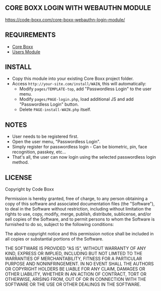 ## CORE BOXX LOGIN WITH WEBAUTHN MODULE
https://code-boxx.com/core-boxx-webauthn-login-module/

## REQUIREMENTS
* [Core Boxx](https://github.com/code-boxx/Core-Boxx-PHP-Framework/tree/main/core)
* [Users Module](https://github.com/code-boxx/Core-Boxx-PHP-Framework/tree/main/users)

## INSTALL
* Copy this module into your existing Core Boxx project folder.
* Access `http://your-site.com/install/WAIN`, this will automatically:
  - Modify `pages/TEMPLATE-top`, add "Passwordless Login" to the user menu.
  - Modify `pages/PAGE-login.php`, load additional JS and add "Passwordless Login" button.
  - Delete `PAGE-install-WAIN.php` itself.

## NOTES
* User needs to be registered first.
* Open the user menu, "Passwordless Login".
* Simply register for passwordless login - Can be biometric, pin, face recognition, passkey, etc...
* That's all, the user can now login using the selected passwordless login method.

## LICENSE
Copyright by Code Boxx

Permission is hereby granted, free of charge, to any person obtaining a copy
of this software and associated documentation files (the "Software"), to deal
in the Software without restriction, including without limitation the rights
to use, copy, modify, merge, publish, distribute, sublicense, and/or sell
copies of the Software, and to permit persons to whom the Software is
furnished to do so, subject to the following conditions:

The above copyright notice and this permission notice shall be included in all
copies or substantial portions of the Software.

THE SOFTWARE IS PROVIDED "AS IS", WITHOUT WARRANTY OF ANY KIND, EXPRESS OR
IMPLIED, INCLUDING BUT NOT LIMITED TO THE WARRANTIES OF MERCHANTABILITY,
FITNESS FOR A PARTICULAR PURPOSE AND NONINFRINGEMENT. IN NO EVENT SHALL THE
AUTHORS OR COPYRIGHT HOLDERS BE LIABLE FOR ANY CLAIM, DAMAGES OR OTHER
LIABILITY, WHETHER IN AN ACTION OF CONTRACT, TORT OR OTHERWISE, ARISING FROM,
OUT OF OR IN CONNECTION WITH THE SOFTWARE OR THE USE OR OTHER DEALINGS IN THE
SOFTWARE.
